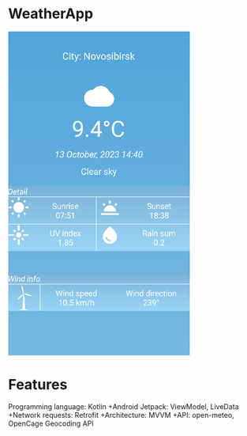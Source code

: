 # WeatherApp
![Main screen](https://github.com/Valerii09/WeatherApp/blob/master/screenshots/Screenshot1.png)
# Features
Programming language: Kotlin
+Android Jetpack: ViewModel, LiveData
+Network requests: Retrofit
+Architecture: MVVM 
+API: open-meteo, OpenCage Geocoding API
